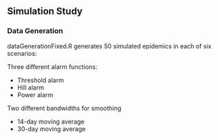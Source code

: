 
## Simulation Study

### Data Generation

dataGenerationFixed.R generates 50 simulated epidemics in each of six
scenarios:

Three different alarm functions:

-   Threshold alarm
-   Hill alarm
-   Power alarm

Two different bandwidths for smoothing

-   14-day moving average
-   30-day moving average
